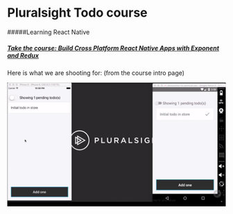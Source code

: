 # Pluralsight Todo course
#####Learning React Native
##### [Take the course: Build Cross Platform React Native Apps with Exponent and Redux](https://app.pluralsight.com/library/courses/build-react-native-exponent-redux-apps)

Here is what we are shooting for: (from the course intro page)

![Here](https://github.com/darron-haworth/pluraltodo/blob/master/App/images/project.png)